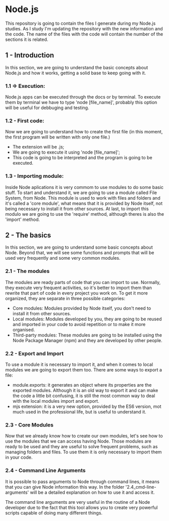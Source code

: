 # Node.js

This repository is going to contain the files I generate during my Node.js studies. As I study I'm updating the repository with the new information and the code.
The name of the files with the code will contain the number of the sections it is related.

## 1 - Introduction

In this section, we are going to understand the basic concepts about Node.js and how it works, getting a solid base to keep going with it.

### 1.1 => Execution:

Node.js apps can be executed through the docs or by terminal. To execute them by terminal we have to type 'node [file_name]', probably this option will be useful for debbuging and testing.

### 1.2 - First code:

Now we are going to understand how to create the first file (in this moment, the first program will be written with only one file.)

<ul>
    <li>The extension will be .js;</li>
    <li>We are going to execute it using 'node [file_name]';</li>
    <li>This code is going to be interpreted and the program is going to be executed.</li>
</ul>

### 1.3 - Importing module:

Inside Node aplications it is very commom to use modules to do some basic stuff. To start and understand it, we are going to use a module called File System, from Node. This module is used to work with files and folders and it's called a 'core module', what means that it is provided by Node itself, not being necessary to install it from other sources. At last, to import this modulo we are going to use the 'require' method, although theres is also the 'import' method.

## 2 - The basics

In this section, we are going to understand some basic concepts about Node. Beyond that, we will see some functions and prompts that will be used very frequently and some very common modules.

### 2.1 - The modules

The modules are ready parts of code that you can import to use. Normally, they execute very frequent activities, so it's better to import them than rewrite that part of code in every project you work on. To get it more organized, they are separate in three possible categories:

<ul>
    <li>Core modules: Modules provided by Node itself, you don't need to install it from other sources.</li>
    <li>Local modules: Modules developed by you, they are going to be reused and imported in your code to avoid repetition or to make it more organised.</li>
    <li>Third-party modules: These modules are going to be installed using the Node Package Manager (npm) and they are developed by other people.</li>
</ul>

### 2.2 - Export and Import

To use a module it is necessary to import it, and when it comes to local modules we are going to export them too.
There are some ways to export a file:

<ul>
    <li>
        module.exports: it generates an object where its properties are the exported modules. Although it is an old way to export it and can make the code a little bit confusing, it is still the most common way to deal with the local modules import and export.
    </li>
    <li>
        mjs extension: it is a very new option, provided by the ES6 version, mot much used in the professional life, but is useful to understand it.
    </li>
</ul>

### 2.3 - Core Modules

Now that we already know how to create our own modules, let's see how to use the modules that we can access having Node.
Those modules are ready to be used and they are useful to solve frequent problems, such as managing folders and files. To use them it is only necessary to import them in your code.

### 2.4 - Command Line Arguments

It is possible to pass arguments to Node through command lines, it means that you can give Node information this way. In the folder '2.4_cmd-line-arguments' will be a detailed explanation on how to use it and access it.

The command line arguments are very useful in the routine of a Node developer due to the fact that this tool allows you to create very powerful scripts capable of doing many different things.
